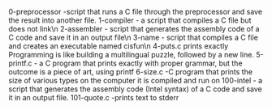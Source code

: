 0-preprocessor -script that runs a C file through the preprocessor and save the result into another file.
1-compiler - a script that compiles a C file but does not link\n
2-assembler - script that generates the assembly code of a C code and save it in an output file\n
3-name - script that compiles a C file and creates an executable named cisfun\n
4-puts.c prints exactly Programming is like building a multilingual puzzle, followed by a new line.
5-printf.c - a C program that prints exactly with proper grammar, but the outcome is a piece of art, using printf
6-size.c -C program that prints the size of various types on the computer it is compiled and run on
100-intel - a script that generates the assembly code (Intel syntax) of a C code and save it in an output file.
101-quote.c -prints text to stderr
